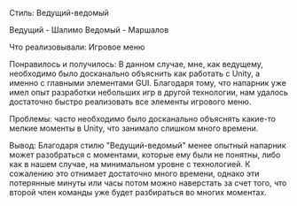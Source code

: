 Стиль: Ведущий-ведомый

Ведущий - Шалимо
Ведомый - Маршалов

Что реализовывали: Игровое меню

Понравилось и получилось: В данном случае, мне, как ведущему, необходимо было досканально объяснить как работать с Unity, а именно с главными элементами GUI.
Благодаря тому, что напарник уже имел опыт разработки небольших игр в другой технологии, нам удалось достаточно быстро реализовать все элементы игрового меню.

Проблемы: часто необходимо было досканально объяснять какие-то мелкие моменты в Unity, что занимало слишком много времени.

Вывод: Благодаря стилю "Ведущий-ведомый" менее опытный напарник может разобраться с моментами, которые ему были не понятны, либо как в нашем случае, на минимальном уровне с технологией.
К сожалению это отнимает достаточно много времени, однако эти потерянные минуты или часы потом можно наверстать за счет того, что второй член команды уже будет разбираться во многих моментах.
